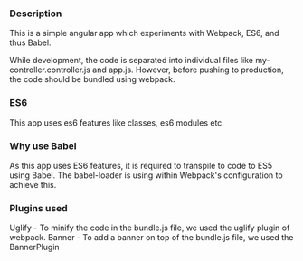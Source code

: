 ### Description

This is a simple angular app which experiments with Webpack, ES6, and thus Babel.

While development, the code is separated into individual files like my-controller.controller.js and app.js.
However, before pushing to production, the code should be bundled using webpack.

### ES6

This app uses es6 features like classes, es6 modules etc. 

### Why use Babel

As this app uses ES6 features, it is required to transpile to code to ES5 using Babel. The babel-loader is using within Webpack's configuration to achieve this.

### Plugins used

Uglify - To minify the code in the bundle.js file, we used the uglify plugin of webpack.
Banner - To add a banner on top of the bundle.js file, we used the BannerPlugin